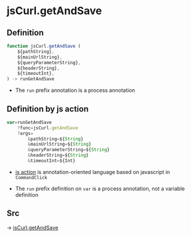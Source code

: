 # jsCurl.getAndSave 

## Definition

```js.js
function jsCurl.getAndSave (
	${pathString},
	${mainUrlString},
	${queryParameterString},
	${headerString},
	${timeoutInt},
) -> runGetAndSave
```

- The `run` prefix annotation is a process annotation
## Definition by js action

```js.js
var=runGetAndSave
	?func=jsCurl.getAndSave 
	?args=
		&pathString=${String}
		&mainUrlString=${String}
		&queryParameterString=${String}
		&headerString=${String}
		&timeoutInt=${Int}
```

- [js action](#) is annotation-oriented language based on javascript in `CommandClick`

- The `run` prefix definition on `var` is a process annotation, not a variable definition

## Src

-> [jsCurl.getAndSave ](https://github.com/puutaro/CommandClick/blob/master/app/src/main/java/com/puutaro/commandclick/fragment_lib/terminal_fragment/js_interface/JsCurl.kt#L42)


